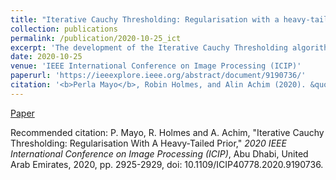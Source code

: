 ```yaml
---
title: "Iterative Cauchy Thresholding: Regularisation with a heavy-tailed prior"
collection: publications
permalink: /publication/2020-10-25_ict
excerpt: 'The development of the Iterative Cauchy Thresholding algorithm.'
date: 2020-10-25
venue: 'IEEE International Conference on Image Processing (ICIP)'
paperurl: 'https://ieeexplore.ieee.org/abstract/document/9190736/'
citation: '<b>Perla Mayo</b>, Robin Holmes, and Alin Achim (2020). &quot;Iterative Cauchy Thresholding: Regularisation with a heavy-tailed prior.&quot; <i>2020 IEEE International Conference on Image Processing (ICIP)</i>.'
---
```



[Paper](https://ieeexplore.ieee.org/abstract/document/9190736/)

Recommended citation: P. Mayo, R. Holmes and A. Achim, 
"Iterative Cauchy Thresholding: Regularisation With A Heavy-Tailed Prior," 
<i>2020 IEEE International Conference on Image Processing (ICIP)</i>, 
Abu Dhabi, United Arab Emirates, 2020, pp. 2925-2929, doi: 10.1109/ICIP40778.2020.9190736.